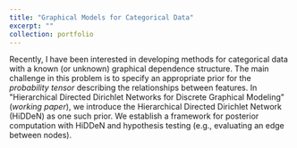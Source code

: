 ```yaml
---
title: "Graphical Models for Categorical Data"
excerpt: ""
collection: portfolio
---
```


Recently, I have been interested in developing methods for categorical data with a known (or unknown) graphical dependence structure. The main challenge in this problem is to specify an appropriate prior for the *probability tensor* describing the relationships between features. In "Hierarchical Directed Dirichlet Networks for Discrete Graphical Modeling" (*working paper*), we introduce the Hierarchical Directed Dirichlet Network (HiDDeN) as one such prior. We establish a framework for posterior computation with HiDDeN and hypothesis testing (e.g., evaluating an edge between nodes).

